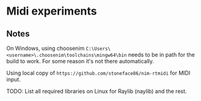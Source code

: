 # Midi experiments

## Notes

On Windows, using choosenim ```C:\Users\<username>\.choosenim\toolchains\mingw64\bin``` needs to be in path for the build to work. For some reason it's not there automatically.

Using local copy of ```https://github.com/stoneface86/nim-rtmidi``` for MIDI input.

TODO: List all required libraries on Linux for Raylib (naylib) and the rest.

